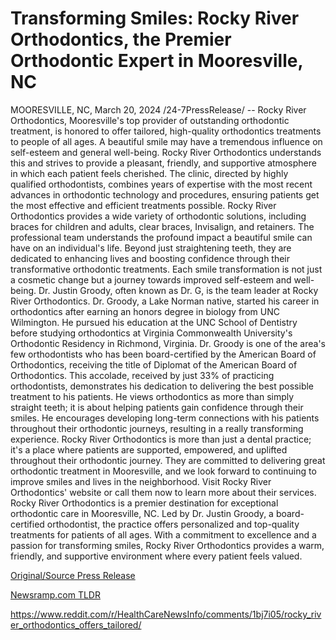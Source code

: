 # Transforming Smiles: Rocky River Orthodontics, the Premier Orthodontic Expert in Mooresville, NC

MOORESVILLE, NC, March 20, 2024 /24-7PressRelease/ -- Rocky River Orthodontics, Mooresville's top provider of outstanding orthodontic treatment, is honored to offer tailored, high-quality orthodontics treatments to people of all ages.  A beautiful smile may have a tremendous influence on self-esteem and general well-being. Rocky River Orthodontics understands this and strives to provide a pleasant, friendly, and supportive atmosphere in which each patient feels cherished. The clinic, directed by highly qualified orthodontists, combines years of expertise with the most recent advances in orthodontic technology and procedures, ensuring patients get the most effective and efficient treatments possible.  Rocky River Orthodontics provides a wide variety of orthodontic solutions, including braces for children and adults, clear braces, Invisalign, and retainers. The professional team understands the profound impact a beautiful smile can have on an individual's life.   Beyond just straightening teeth, they are dedicated to enhancing lives and boosting confidence through their transformative orthodontic treatments. Each smile transformation is not just a cosmetic change but a journey towards improved self-esteem and well-being.  Dr. Justin Groody, often known as Dr. G, is the team leader at Rocky River Orthodontics. Dr. Groody, a Lake Norman native, started his career in orthodontics after earning an honors degree in biology from UNC Wilmington. He pursued his education at the UNC School of Dentistry before studying orthodontics at Virginia Commonwealth University's Orthodontic Residency in Richmond, Virginia.  Dr. Groody is one of the area's few orthodontists who has been board-certified by the American Board of Orthodontics, receiving the title of Diplomat of the American Board of Orthodontics. This accolade, received by just 33% of practicing orthodontists, demonstrates his dedication to delivering the best possible treatment to his patients.  He views orthodontics as more than simply straight teeth; it is about helping patients gain confidence through their smiles. He encourages developing long-term connections with his patients throughout their orthodontic journeys, resulting in a really transforming experience.  Rocky River Orthodontics is more than just a dental practice; it's a place where patients are supported, empowered, and uplifted throughout their orthodontic journey. They are committed to delivering great orthodontic treatment in Mooresville, and we look forward to continuing to improve smiles and lives in the neighborhood.  Visit Rocky River Orthodontics' website or call them now to learn more about their services.  Rocky River Orthodontics is a premier destination for exceptional orthodontic care in Mooresville, NC. Led by Dr. Justin Groody, a board-certified orthodontist, the practice offers personalized and top-quality treatments for patients of all ages. With a commitment to excellence and a passion for transforming smiles, Rocky River Orthodontics provides a warm, friendly, and supportive environment where every patient feels valued. 

[Original/Source Press Release](https://www.24-7pressrelease.com/press-release/509350/transforming-smiles-rocky-river-orthodontics-the-premier-orthodontic-expert-in-mooresville-nc)
                    

[Newsramp.com TLDR](None) 

https://www.reddit.com/r/HealthCareNewsInfo/comments/1bj7i05/rocky_river_orthodontics_offers_tailored/